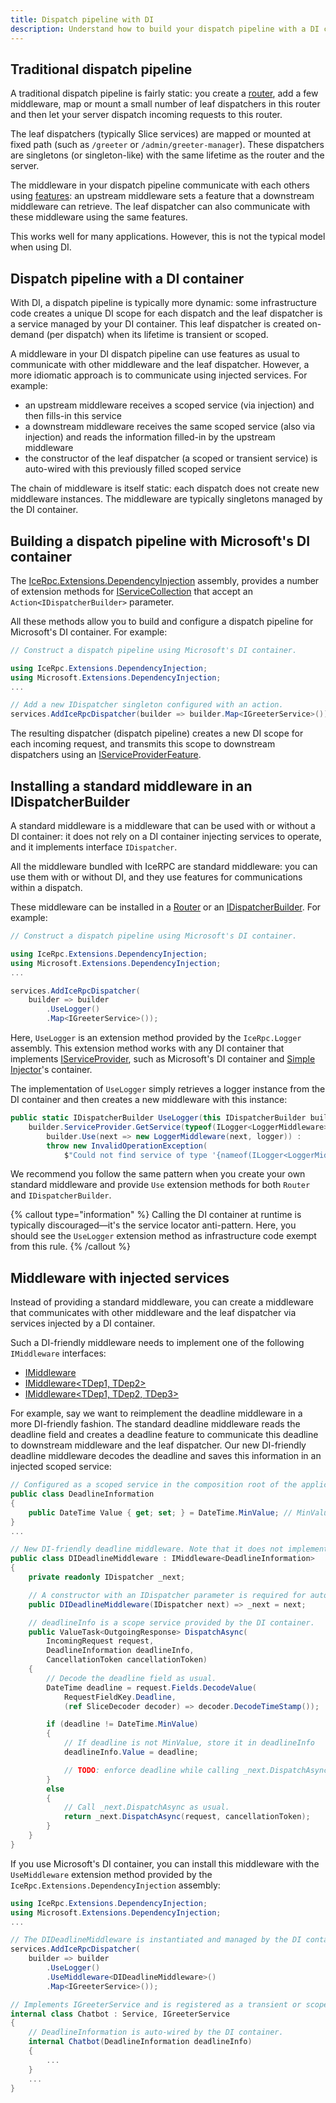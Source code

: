 ```yaml
---
title: Dispatch pipeline with DI
description: Understand how to build your dispatch pipeline with a DI container.
---
```


## Traditional dispatch pipeline

A traditional dispatch pipeline is fairly static: you create a [router](../dispatch/router), add a few middleware, map
or mount a small number of leaf dispatchers in this router and then let your server dispatch incoming requests to this
router.

The leaf dispatchers (typically Slice services) are mapped or mounted at fixed path (such as `/greeter` or
`/admin/greeter-manager`). These dispatchers are singletons (or singleton-like) with the same lifetime as the router and
the server.

The middleware in your dispatch pipeline communicate with each others using [features]: an upstream middleware sets a
feature that a downstream middleware can retrieve. The leaf dispatcher can also communicate with these middleware using
the same features.

This works well for many applications. However, this is not the typical model when using DI.

## Dispatch pipeline with a DI container

With DI, a dispatch pipeline is typically more dynamic: some infrastructure code creates a unique DI scope for each
dispatch and the leaf dispatcher is a service managed by your DI container. This leaf dispatcher is created on-demand
(per dispatch) when its lifetime is transient or scoped.

A middleware in your DI dispatch pipeline can use features as usual to communicate with other middleware and the leaf
dispatcher. However, a more idiomatic approach is to communicate using injected services. For example:
 - an upstream middleware receives a scoped service (via injection) and then fills-in this service
 - a downstream middleware receives the same scoped service (also via injection) and reads the information filled-in by
 the upstream middleware
 - the constructor of the leaf dispatcher (a scoped or transient service) is auto-wired with this previously filled
scoped service

The chain of middleware is itself static: each dispatch does not create new middleware instances. The middleware are
typically singletons managed by the DI container.

## Building a dispatch pipeline with Microsoft's DI container

The [IceRpc.Extensions.DependencyInjection] assembly, provides a number of extension methods for
[IServiceCollection] that accept an `Action<IDispatcherBuilder>` parameter.

All these methods allow you to build and configure a dispatch pipeline for Microsoft's DI container. For example:

```csharp
// Construct a dispatch pipeline using Microsoft's DI container.

using IceRpc.Extensions.DependencyInjection;
using Microsoft.Extensions.DependencyInjection;
...

// Add a new IDispatcher singleton configured with an action.
services.AddIceRpcDispatcher(builder => builder.Map<IGreeterService>());
```

The resulting dispatcher (dispatch pipeline) creates a new DI scope for each incoming request, and transmits this scope
to downstream dispatchers using an [IServiceProviderFeature].

## Installing a standard middleware in an IDispatcherBuilder

A standard middleware is a middleware that can be used with or without a DI container: it does not rely on a DI
container injecting services to operate, and it implements interface `IDispatcher`.

All the middleware bundled with IceRPC are standard middleware: you can use them with or without DI, and they use
features for communications within a dispatch.

These middleware can be installed in a [Router] or an [IDispatcherBuilder]. For
example:

```csharp
// Construct a dispatch pipeline using Microsoft's DI container.

using IceRpc.Extensions.DependencyInjection;
using Microsoft.Extensions.DependencyInjection;
...

services.AddIceRpcDispatcher(
    builder => builder
        .UseLogger()
        .Map<IGreeterService>());
```

Here, `UseLogger` is an extension method provided by the `IceRpc.Logger` assembly. This extension method works with any
DI container that implements [IServiceProvider], such as Microsoft's DI container and [Simple
Injector](https://simpleinjector.org/)'s container.

The implementation of `UseLogger` simply retrieves a logger instance from the DI container and then creates a new
middleware with this instance:

```csharp
public static IDispatcherBuilder UseLogger(this IDispatcherBuilder builder) =>
    builder.ServiceProvider.GetService(typeof(ILogger<LoggerMiddleware>)) is ILogger logger ?
        builder.Use(next => new LoggerMiddleware(next, logger)) :
        throw new InvalidOperationException(
            $"Could not find service of type '{nameof(ILogger<LoggerMiddleware>)}' in the service container.");
```

We recommend you follow the same pattern when you create your own standard middleware and provide `Use` extension
methods for both `Router` and `IDispatcherBuilder`.

{% callout type="information" %}
Calling the DI container at runtime is typically discouraged—it's the service locator anti-pattern. Here, you should
see the `UseLogger` extension method as infrastructure code exempt from this rule.
{% /callout %}

## Middleware with injected services

Instead of providing a standard middleware, you can create a middleware that communicates with other middleware and the
leaf dispatcher via services injected by a DI container.

Such a DI-friendly middleware needs to implement one of the following `IMiddleware` interfaces:
- [IMiddleware<TDep>](csharp:IceRpc.Extensions.DependencyInjection.IMiddleware-1)
- [IMiddleware<TDep1, TDep2>](csharp:IceRpc.Extensions.DependencyInjection.IMiddleware-2)
- [IMiddleware<TDep1, TDep2, TDep3>](csharp:IceRpc.Extensions.DependencyInjection.IMiddleware-3)

For example, say we want to reimplement the deadline middleware in a more DI-friendly fashion. The standard deadline
middleware reads the deadline field and creates a deadline feature to communicate this deadline to downstream middleware
and the leaf dispatcher. Our new DI-friendly deadline middleware decodes the deadline and saves this information in an
injected scoped service:

```csharp
// Configured as a scoped service in the composition root of the application.
public class DeadlineInformation
{
    public DateTime Value { get; set; } = DateTime.MinValue; // MinValue means no deadline.
}
...

// New DI-friendly deadline middleware. Note that it does not implement IDispatcher.
public class DIDeadlineMiddleware : IMiddleware<DeadlineInformation>
{
    private readonly IDispatcher _next;

    // A constructor with an IDispatcher parameter is required for auto-wiring.
    public DIDeadlineMiddleware(IDispatcher next) => _next = next;

    // deadlineInfo is a scope service provided by the DI container.
    public ValueTask<OutgoingResponse> DispatchAsync(
        IncomingRequest request,
        DeadlineInformation deadlineInfo,
        CancellationToken cancellationToken)
    {
        // Decode the deadline field as usual.
        DateTime deadline = request.Fields.DecodeValue(
            RequestFieldKey.Deadline,
            (ref SliceDecoder decoder) => decoder.DecodeTimeStamp());

        if (deadline != DateTime.MinValue)
        {
            // If deadline is not MinValue, store it in deadlineInfo
            deadlineInfo.Value = deadline;

            // TODO: enforce deadline while calling _next.DispatchAsync.
        }
        else
        {
            // Call _next.DispatchAsync as usual.
            return _next.DispatchAsync(request, cancellationToken);
        }
    }
}
```

If you use Microsoft's DI container, you can install this middleware with the `UseMiddleware` extension method provided
by the `IceRpc.Extensions.DependencyInjection` assembly:

```csharp
using IceRpc.Extensions.DependencyInjection;
using Microsoft.Extensions.DependencyInjection;
...

// The DIDeadlineMiddleware is instantiated and managed by the DI container.
services.AddIceRpcDispatcher(
    builder => builder
        .UseLogger()
        .UseMiddleware<DIDeadlineMiddleware>()
        .Map<IGreeterService>());

// Implements IGreeterService and is registered as a transient or scoped service in the DI container.
internal class Chatbot : Service, IGreeterService
{
    // DeadlineInformation is auto-wired by the DI container.
    internal Chatbot(DeadlineInformation deadlineInfo)
    {
        ...
    }
    ...
}
```

[features]: ../dispatch/incoming-request#request-features

[IServiceCollection]: https://learn.microsoft.com/en-us/dotnet/api/microsoft.extensions.dependencyinjection.iservicecollection
[IServiceProvider]: https://learn.microsoft.com/en-us/dotnet/api/system.iserviceprovider
[IceRpc.Extensions.DependencyInjection]: https://github.com/icerpc/icerpc-csharp/tree/main/src/IceRpc.Extensions.DependencyInjection

[Router]: csharp:IceRpc.Router
[IDispatcherBuilder]: csharp:IceRpc.Extensions.DependencyInjection.IDispatcherBuilder
[IServiceProviderFeature]: csharp:IceRpc.Extensions.DependencyInjection.IServiceProviderFeature
